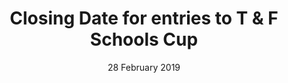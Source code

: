 ---
layout: default
title: Closing Date for entries to T & F Schools Cup
date: 28 February 2019
location:
---